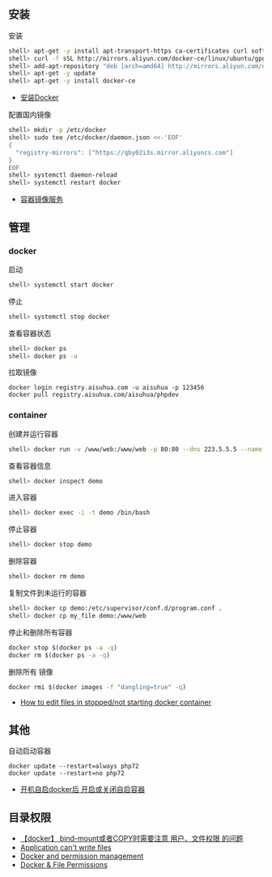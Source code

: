 ## 安装

安装

```sh
shell> apt-get -y install apt-transport-https ca-certificates curl software-properties-common
shell> curl -f sSL http://mirrors.aliyun.com/docker-ce/linux/ubuntu/gpg| sudo apt-key add -
shell> add-apt-repository "deb [arch=amd64] http://mirrors.aliyun.com/docker-ce/linux/ubuntu $(lsb_release -cs) stable"
shell> apt-get -y update
shell> apt-get -y install docker-ce
```

- [安装Docker](https://help.aliyun.com/document_detail/60742.html)

配置国内镜像

```sh
shell> mkdir -p /etc/docker
shell> sudo tee /etc/docker/daemon.json <<-'EOF'
{
  "registry-mirrors": ["https://qby02i3s.mirror.aliyuncs.com"]
}
EOF
shell> systemctl daemon-reload
shell> systemctl restart docker
```

- [容器镜像服务](https://cr.console.aliyun.com/)



## 管理

### docker 

启动

```sh
shell> systemctl start docker
```

停止

```sh
shell> systemctl stop docker
```

查看容器状态

```sh
shell> docker ps
shell> docker ps -a
```

拉取镜像

```
docker login registry.aisuhua.com -u aisuhua -p 123456
docker pull registry.aisuhua.com/aisuhua/phpdev
```

### container

创建并运行容器

```sh
shell> docker run -v /www/web:/www/web -p 80:80 --dns 223.5.5.5 --name demo ubuntu
```

查看容器信息

```sh
shell> docker inspect demo
```

进入容器

```sh
shell> docker exec -i -t demo /bin/bash
```

停止容器

```sh
shell> docker stop demo
```

删除容器

```sh
shell> docker rm demo
```

复制文件到未运行的容器

```sh
shell> docker cp demo:/etc/supervisor/conf.d/program.conf .
shell> docker cp my_file demo:/www/web
```

停止和删除所有容器

```sh
docker stop $(docker ps -a -q)
docker rm $(docker ps -a -q)
```

删除所有 <none> 镜像
  
```sh
docker rmi $(docker images -f "dangling=true" -q)
```

- [How to edit files in stopped/not starting docker container](https://stackoverflow.com/questions/32750748/how-to-edit-files-in-stopped-not-starting-docker-container)

## 其他

自动启动容器

```
docker update --restart=always php72
docker update --restart=no php72
```

- [开机自启docker后 开启或关闭自启容器](https://www.cqmaple.com/201801/when-system-startup-docker-restart-container.html)

## 目录权限

- [【docker】 bind-mount或者COPY时需要注意 用户、文件权限 的问题](https://segmentfault.com/a/1190000015233229)
- [Application can't write files](https://github.com/docker-library/php/issues/222)
- [Docker and permission management](https://blog.ippon.tech/docker-and-permission-management/)
- [Docker & File Permissions](https://serversforhackers.com/c/dckr-file-permissions)
